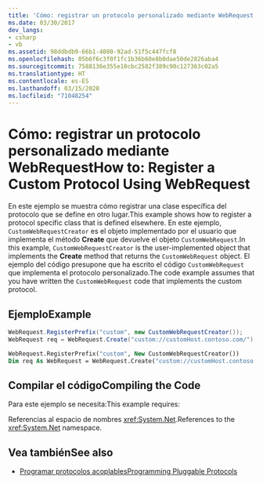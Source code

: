 ```yaml
---
title: 'Cómo: registrar un protocolo personalizado mediante WebRequest'
ms.date: 03/30/2017
dev_langs:
- csharp
- vb
ms.assetid: 98ddbdb9-66b1-4080-92ad-51f5c447fcf8
ms.openlocfilehash: 05b6f6c3f0f1fc1b36b60e8b0dae50de2826aba4
ms.sourcegitcommit: 7588136e355e10cbc2582f389c90c127363c02a5
ms.translationtype: HT
ms.contentlocale: es-ES
ms.lasthandoff: 03/15/2020
ms.locfileid: "71048254"
---
```

# <a name="how-to-register-a-custom-protocol-using-webrequest"></a><span data-ttu-id="a9f01-102">Cómo: registrar un protocolo personalizado mediante WebRequest</span><span class="sxs-lookup"><span data-stu-id="a9f01-102">How to: Register a Custom Protocol Using WebRequest</span></span>
<span data-ttu-id="a9f01-103">En este ejemplo se muestra cómo registrar una clase específica del protocolo que se define en otro lugar.</span><span class="sxs-lookup"><span data-stu-id="a9f01-103">This example shows how to register a protocol specific class that is defined elsewhere.</span></span> <span data-ttu-id="a9f01-104">En este ejemplo, `CustomWebRequestCreator` es el objeto implementado por el usuario que implementa el método **Create** que devuelve el objeto `CustomWebRequest`.</span><span class="sxs-lookup"><span data-stu-id="a9f01-104">In this example, `CustomWebRequestCreator` is the user-implemented object that implements the **Create** method that returns the `CustomWebRequest` object.</span></span> <span data-ttu-id="a9f01-105">El ejemplo del código presupone que ha escrito el código `CustomWebRequest` que implementa el protocolo personalizado.</span><span class="sxs-lookup"><span data-stu-id="a9f01-105">The code example assumes that you have written the `CustomWebRequest` code that implements the custom protocol.</span></span>  
  
## <a name="example"></a><span data-ttu-id="a9f01-106">Ejemplo</span><span class="sxs-lookup"><span data-stu-id="a9f01-106">Example</span></span>  
  
```csharp  
WebRequest.RegisterPrefix("custom", new CustomWebRequestCreator());  
WebRequest req = WebRequest.Create("custom://customHost.contoso.com/");  
```  
  
```vb  
WebRequest.RegisterPrefix("custom", New CustomWebRequestCreator())  
Dim req As WebRequest = WebRequest.Create("custom://customHost.contoso.com/")  
```  
  
## <a name="compiling-the-code"></a><span data-ttu-id="a9f01-107">Compilar el código</span><span class="sxs-lookup"><span data-stu-id="a9f01-107">Compiling the Code</span></span>  
 <span data-ttu-id="a9f01-108">Para este ejemplo se necesita:</span><span class="sxs-lookup"><span data-stu-id="a9f01-108">This example requires:</span></span>  
  
 <span data-ttu-id="a9f01-109">Referencias al espacio de nombres <xref:System.Net>.</span><span class="sxs-lookup"><span data-stu-id="a9f01-109">References to the <xref:System.Net> namespace.</span></span>  
  
## <a name="see-also"></a><span data-ttu-id="a9f01-110">Vea también</span><span class="sxs-lookup"><span data-stu-id="a9f01-110">See also</span></span>

- [<span data-ttu-id="a9f01-111">Programar protocolos acoplables</span><span class="sxs-lookup"><span data-stu-id="a9f01-111">Programming Pluggable Protocols</span></span>](programming-pluggable-protocols.md)
